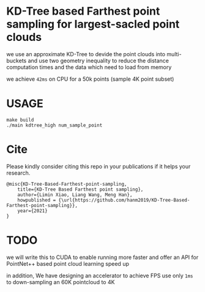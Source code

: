 # KD-Tree based Farthest point sampling for largest-sacled point clouds

we use an approximate KD-Tree to devide the point clouds into multi-buckets and use two geometry inequality to reduce the distance computation times and the data which need to load from memory

we achieve  `42ms` on CPU for a 50k points (sample 4K point subset)

# USAGE

```
make build
./main kdtree_high num_sample_point 
```


# Cite
Please kindly consider citing this repo in your publications if it helps your research.

```
@misc{KD-Tree-Based-Farthest-point-sampling,
    title={KD-Tree Based Farthest point sampling},
    author={Limin Xiao, Liang Wang, Meng Han},
    howpublished = {\url{https://github.com/hanm2019/KD-Tree-Based-Farthest-point-sampling}},
    year={2021}
}
```

# TODO
we will write this to CUDA to enable running more faster and offer an API for PointNet++ based point cloud learning speed up

in addition, We have designing an accelerator to achieve FPS use only `1ms` to  down-sampling an 60K pointcloud to 4K 
